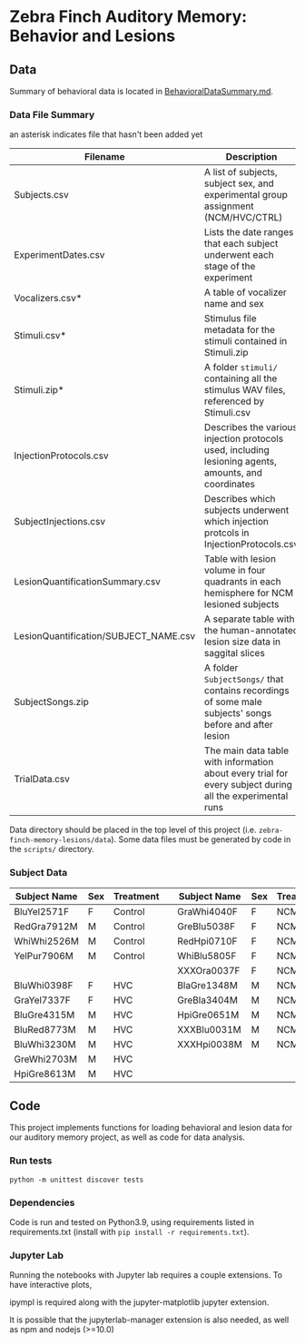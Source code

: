 # Zebra Finch Auditory Memory: Behavior and Lesions

## Data

Summary of behavioral data is located in [BehavioralDataSummary.md](BehavioralDataSummary.md).

### Data File Summary

an asterisk indicates file that hasn't been added yet

| Filename     |Description|
|--------------|---|
|Subjects.csv  | A list of subjects, subject sex, and experimental group assignment (NCM/HVC/CTRL) |
|ExperimentDates.csv | Lists the date ranges that each subject underwent each stage of the experiment |
|Vocalizers.csv* | A table of vocalizer name and sex |
|Stimuli.csv* | Stimulus file metadata for the stimuli contained in Stimuli.zip |
|Stimuli.zip* | A folder `stimuli/` containing all the stimulus WAV files, referenced by Stimuli.csv |
|InjectionProtocols.csv | Describes the various injection protocols used, including lesioning agents, amounts, and coordinates |
|SubjectInjections.csv | Describes which subjects underwent which injection protcols in InjectionProtocols.csv |
|LesionQuantificationSummary.csv | Table with lesion volume in four quadrants in each hemisphere for NCM lesioned subjects |
|LesionQuantification/SUBJECT_NAME.csv | A separate table with the human-annotated lesion size data in saggital slices |
|SubjectSongs.zip | A folder `SubjectSongs/` that contains recordings of some male subjects' songs before and after lesion |
|TrialData.csv | The main data table with information about every trial for every subject during all the experimental runs |

Data directory should be placed in the top level of this project (i.e. `zebra-finch-memory-lesions/data`). Some data files must be generated by code in the `scripts/` directory.

### Subject Data

| Subject Name | Sex | Treatment || Subject Name | Sex | Treatment |
|--------------|---|-------------|-|-------------|-----|-----------|
|BluYel2571F   | F | Control     ||GraWhi4040F   | F   | NCM       |
|RedGra7912M   | M | Control     ||GreBlu5038F   | F   | NCM       |
|WhiWhi2526M   | M | Control     ||RedHpi0710F   | F   | NCM       |
|YelPur7906M   | M | Control     ||WhiBlu5805F   | F   | NCM       |
|              |   |             ||XXXOra0037F   | F   | NCM       |
|BluWhi0398F   | F | HVC         ||BlaGre1348M   | M   | NCM       |
|GraYel7337F   | F | HVC         ||GreBla3404M   | M   | NCM       |
|BluGre4315M   | M | HVC         ||HpiGre0651M   | M   | NCM       |
|BluRed8773M   | M | HVC         ||XXXBlu0031M   | M   | NCM       |
|BluWhi3230M   | M | HVC         ||XXXHpi0038M   | M   | NCM       |
|GreWhi2703M   | M | HVC         ||              |     |           |
|HpiGre8613M   | M | HVC         ||              |     |           |

## Code

This project implements functions for loading behavioral and lesion data for our auditory memory project, as well as code for data analysis.

### Run tests

```shell
python -m unittest discover tests
```

### Dependencies

Code is run and tested on Python3.9, using requirements listed in requirements.txt (install with `pip install -r requirements.txt`).

### Jupyter Lab

Running the notebooks with Jupyter lab requires a couple extensions. To have interactive plots,

ipympl is required along with the jupyter-matplotlib jupyter extension.

It is possible that the jupyterlab-manager extension is also needed, as well as npm and nodejs (>=10.0)
